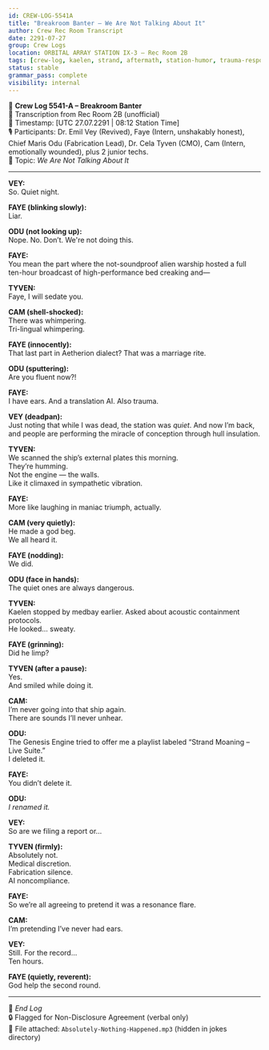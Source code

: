 ```yaml
---
id: CREW-LOG-5541A
title: "Breakroom Banter – We Are Not Talking About It"
author: Crew Rec Room Transcript
date: 2291-07-27
group: Crew Logs
location: ORBITAL ARRAY STATION IX-3 – Rec Room 2B
tags: [crew-log, kaelen, strand, aftermath, station-humor, trauma-response, gossip, acoustic-resonance, not-a-sex-tape]
status: stable
grammar_pass: complete
visibility: internal
---
```


📓 **Crew Log 5541-A – Breakroom Banter**  
📍 Transcription from Rec Room 2B (unofficial)  
📍 Timestamp: [UTC 27.07.2291 | 08:12 Station Time]  
🎙️ Participants: Dr. Emil Vey (Revived), Faye (Intern, unshakably honest), Chief Maris Odu (Fabrication Lead), Dr. Cela Tyven (CMO), Cam (Intern, emotionally wounded), plus 2 junior techs.  
📎 Topic: *We Are Not Talking About It*

---

**VEY:**  
So.
Quiet night.

**FAYE (blinking slowly):**  
Liar.

**ODU (not looking up):**  
Nope. No. Don’t. We're not doing this.

**FAYE:**  
You mean the part where the not-soundproof alien warship hosted a full ten-hour broadcast of high-performance bed creaking and—

**TYVEN:**  
Faye, I will sedate you.

**CAM (shell-shocked):**  
There was whimpering.  
Tri-lingual whimpering.

**FAYE (innocently):**  
That last part in Aetherion dialect? That was a marriage rite.

**ODU (sputtering):**  
Are you fluent now?!

**FAYE:**  
I have ears. And a translation AI. Also trauma.

**VEY (deadpan):**  
Just noting that while I was dead, the station was *quiet*.
And now I’m back, and people are performing the miracle of conception through hull insulation.

**TYVEN:**  
We scanned the ship’s external plates this morning.  
They’re humming.  
Not the engine — the walls.  
Like it climaxed in sympathetic vibration.

**FAYE:**  
More like laughing in maniac triumph, actually.

**CAM (very quietly):**  
He made a god beg.  
We all heard it.

**FAYE (nodding):**  
We did.

**ODU (face in hands):**  
The quiet ones are always dangerous.

**TYVEN:**  
Kaelen stopped by medbay earlier. Asked about acoustic containment protocols.  
He looked... sweaty.

**FAYE (grinning):**  
Did he limp?

**TYVEN (after a pause):**  
Yes.  
And smiled while doing it.

**CAM:**  
I’m never going into that ship again.  
There are sounds I’ll never unhear.

**ODU:**  
The Genesis Engine tried to offer me a playlist labeled “Strand Moaning – Live Suite.”  
I deleted it.

**FAYE:**  
You didn’t delete it.

**ODU:**  
*I renamed it.*

**VEY:**  
So are we filing a report or…

**TYVEN (firmly):**  
Absolutely not.  
Medical discretion.  
Fabrication silence.  
AI noncompliance.

**FAYE:**  
So we’re all agreeing to pretend it was a resonance flare.

**CAM:**  
I’m pretending I’ve never had ears.

**VEY:**  
Still. For the record...  
Ten hours.

**FAYE (quietly, reverent):**  
God help the second round.

---

📁 *End Log*  
🔒 Flagged for Non-Disclosure Agreement (verbal only)  
📎 File attached: `Absolutely-Nothing-Happened.mp3` (hidden in jokes directory)
